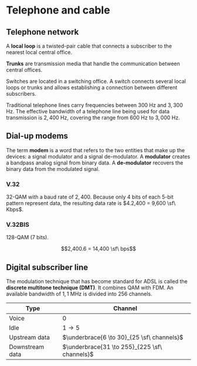 # Telephone and cable

## Telephone network

A **local loop** is a twisted-pair cable that connects a subscriber to the
nearest local central office.

**Trunks** are transmission media that handle the communication between central
offices.

Switches are located in a switching office. A switch connects several local
loops or trunks and allows establishing a connection between different subscribers.

Traditional telephone lines carry frequencies between $300$ Hz and $3,300$ Hz.
The effective bandwidth of a telephone line being used for data transmission
is $2,400$ Hz, covering the range from $600$ Hz to $3,000$ Hz.

## Dial-up modems

The term **modem** is a word that refers to the two entities that make up the
devices: a signal modulator and a signal de-modulator. A **modulator** creates a
bandpass analog signal from binary data. A **de-modulator** recovers the binary
data from the modulated signal.

### V.32

32-QAM with a baud rate of $2,400$. Because only $4$ bits of each $5$-bit
pattern represent data, the resulting data rate is $4.2,400 = 9,600 \sf\ Kbps$.

### V.32BIS

128-QAM ($7$ bits).

$$2,400.6 = 14,400 \sf\ bps$$

## Digital subscriber line

The modulation technique that has become standard for ADSL is called the
**discrete multitone technique (DMT)**. It combines QAM with FDM. An available
bandwidth of $1,1$ MHz is divided into $256$ channels.

| Type | Channel |
| --- | --- |
| Voice | $0$ |
| Idle | $1 \to 5$ |
| Upstream data | $\underbrace{6 \to 30}_{25 \sf\ channels}$ |
| Downstream data | $\underbrace{31 \to 255}_{225 \sf\ channels}$ |
